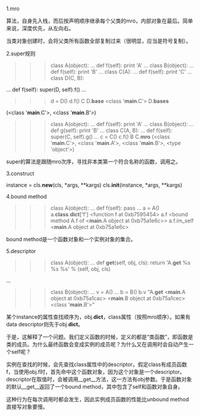 1.mro

算法，自身先入栈，而后按声明顺序继承每个父类的mro，内部对象在最后。简单来说，深度优先，从左向右。

当类对象创建时，会将父类所有函数全部复制过来（很明显，应当是符号复制）。

2.super规则

>>> class A(object):
…     def f(self): print 'A'
…
>>> class B(object):
…     def f(self): print 'B'
…
>>> class C(A):
…     def f(self): print 'C'
…
>>> class D(C, B):

…     def f(self): super(D, self).f()
…
>>> d = D()
>>> d.f()
C
>>> D.__base__
<class '__main__.C'>
>>> D.__bases__

(<class '__main__.C'>, <class '__main__.B'>)
>>> class A(object):
…     def f(self): print 'A'
…
>>> class B(object):
…     def g(self): print 'B'
…
>>> class C(A, B):
…     def f(self): super(C, self).g()
…
>>> c = C()
>>> c.f()
B
>>> C.__mro__
(<class '__main__.C'>, <class '__main__.A'>, <class '__main__.B'>, <type 'object'>)

super的算法是跟随mro次序，寻找非本类第一个符合名称的函数，调用之。

3.construct

instance = cls.__new__(cls, *args, **kargs)
cls.__init__(instance, *args, **kargs)

4.bound method

>>> class A(object):
…     def f(self): pass
…
>>> a = A()
>>> a.__class__.__dict__['f']
<function f at 0xb7595454>
>>> a.f
<bound method A.f of <__main__.A object at 0xb75a1e6c>>
>>> a.f.im_self
<__main__.A object at 0xb75a1e6c>

bound method是一个函数对象和一个实例对象的集合。

5.descriptor

>>> class A(object):
…     def __get__(self, obj, cls): return 'A.__get__ %s %s %s' % (self, obj, cls)

…
>>> class B(object):
…     v = A()
…
>>> b = B()
>>> b.v
"A.__get__ <__main__.A object at 0xb75a1cac> <__main__.B object at 0xb75a1cec> <class '__main__.B'>"

某个instance的属性查找顺序为，obj.__dict__，class属性（按照mro顺序）。如果有data descriptor则先于obj.__dict__。

于是，这解释了一个问题。我们定义函数的时候，定义的都是“类函数”，即函数是类的成员。为什么最终函数会变成实例的成员呢？为什么又在调用时会自动产生一个self呢？

实例在查找的时候，会先查找class属性中的descriptor。假定class有成员函数f，当使用obj.f时，首先命中这个函数对象，因为这个对象是一个descriptor。descriptor在取值时，会被调用__get__方法，这一方法有obj参数。于是函数对象的默认__get__返回了一个bound method，其中包含了self和函数对象自身。

这种行为在每次调用时都会发生，因此实例成员函数的性能比unbound method直接写对象要慢。